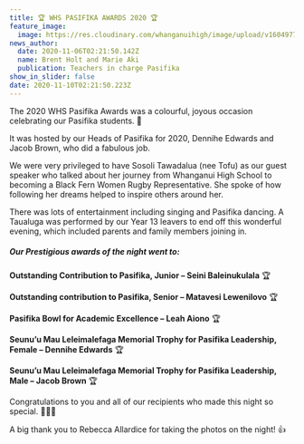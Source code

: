```yaml
---
title: 🏆 WHS PASIFIKA AWARDS 2020 🏆
feature_image:
  image: https://res.cloudinary.com/whanganuihigh/image/upload/v1604977554/News/ALL-5-Prestigious-Award-winners.jpg
news_author:
  date: 2020-11-06T02:21:50.142Z
  name: Brent Holt and Marie Aki
  publication: Teachers in charge Pasifika
show_in_slider: false
date: 2020-11-10T02:21:50.223Z
---
```

The 2020 WHS Pasifika Awards was a colourful, joyous occasion celebrating our Pasifika students. 🎉   

It was hosted by our Heads of Pasifika for 2020, Dennihe Edwards and Jacob Brown, who did a fabulous job.

We were very privileged to have Sosoli Tawadalua (nee Tofu) as our guest speaker who talked about her journey from Whanganui High School to becoming a Black Fern Women Rugby Representative.  She spoke of how following her dreams helped to inspire others around her.

There was lots of entertainment including singing and Pasifika dancing. A Taualuga was performed by our Year 13 leavers to end off this wonderful evening, which included parents and family members joining in.

##### Our Prestigious awards of the night went to:

**Outstanding Contribution to Pasifika, Junior – Seini Baleinukulala** 🏆
  
**Outstanding contribution to Pasifika, Senior – Matavesi Lewenilovo** 🏆 
 
**Pasifika Bowl for Academic Excellence – Leah Aiono** 🏆
  
**Seunu’u Mau Leleimalefaga Memorial Trophy for Pasifika Leadership, Female – Dennihe Edwards** 🏆 
 
**Seunu’u Mau Leleimalefaga Memorial Trophy for Pasifika Leadership, Male – Jacob Brown** 🏆  

Congratulations to you and all of our recipients who made this night so special. 👏👏🎊
    
A big thank you to Rebecca Allardice for taking the photos on the night! 👍